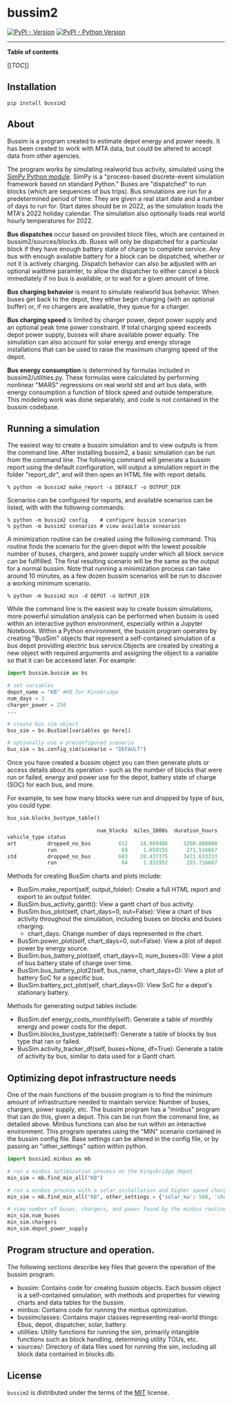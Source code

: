 # bussim2

[![PyPI - Version](https://img.shields.io/pypi/v/bussim2.svg)](https://pypi.org/project/bussim2)
[![PyPI - Python Version](https://img.shields.io/pypi/pyversions/bussim2.svg)](https://pypi.org/project/bussim2)

-----

**Table of contents**

[[_TOC_]]

## Installation

```console
pip install bussim2
```

## About

Bussim is a program created to estimate depot energy and power needs. It has been created to work with MTA data, but could be altered to accept data from other agencies. 

The program works by simulating realworld bus activity, simulated using the [SimPy Python module](https://simpy.readthedocs.io/en/latest/). SimPy is a "process-based discrete-event simulation framework based on standard Python." Buses are "dispatched" to run blocks (which are sequences of bus trips). Bus simulations are run for a predetermined period of time: They are given a real start date and a number of days to run for. Start dates should be in 2022, as the simulation loads the MTA's 2022 holiday calendar. The simulation also optionally loads real world hourly temperatures for 2022.

**Bus dispatches** occur based on provided block files, which are contained in bussim2/sources/blocks.db. Buses will only be dispatched for a particular block if they have enough battery state of charge to complete service. Any bus with enough available battery for a block can be dispatched, whether or not it is actively charging. Dispatch behavior can also be adjusted with an optional waittime paramter, to allow the dispatcher to either cancel a block immediately if no bus is available, or to wait for a given amount of time.

**Bus charging behavior** is meant to simulate realworld bus behavior. When buses get back to the depot, they either begin charging (with an optional buffer) or, if no chargers are available, they queue for a charger. 

**Bus charging speed** is limited by charger power, depot power supply and an optional peak time power constraint. If total charging speed exceeds depot power supply, busses will share available power equally. The simulation can also account for solar energy and energy storage installations that can be used to raise the maximum charging speed of the depot.

**Bus energy consumption** is determined by formulas included in bussim2/utilities.py. These formulas were calculated by performing nonlinear "MARS" regressions on real world std and art bus data, with energy consumption a function of block speed and outside temperature. This modeling work was done separately, and code is not contained in the bussim codebase.

## Running a simulation

The easiest way to create a bussim simulation and to view outputs is from the command line. After installing bussim2, a basic simulation can be run from the command line. The following command will generate a bussim report using the default configuration, will output a simulation report in the folder "report_dir", and will then open an HTML file with report details.

```console
% python -m bussim2 make_report -s DEFAULT -o OUTPUT_DIR
```

Scenarios can be configured for reports, and available scenarios can be listed, with with the following commands:

```console
% python -m bussim2 config    # configure bussim scenarios
% python -m bussim2 scenarios # view available scnearios
```

A minimization routine can be created using the following command. This routine finds the scenario for the given depot with the lowest possible number of buses, chargers, and power supply under which all block service can be fullfilled. The final resulting scenario will be the same as the output for a normal bussim. Note that running a minimization process can take around 10 minutes, as a few dozen bussim scenarios will be run to discover a working minimum scenario.

```console
% python -m bussim2 min -d DEPOT -o OUTPUT_DIR
```

While the command line is the easiest way to create bussim simulations, more powerful simulation analysis can be performed when bussim is used within an interactive python environment, especially within a Jupyter Notebook. Within a Python environment, the bussim program operates by creating "BusSim" objects that represent a self-contained simulation of a bus depot providing electric bus service.Objects are created by creating a new object with required arguments and assigning the object to a variable so that it can be accessed later. For example:

```python
import bussim.bussim as bs

# set variables
depot_name = "KB" #KB for Kinsbridge
num_days = 3
charger_power = 150
...

# create bus sim object
bus_sim = bs.BusSim([variables go here])

# optionally use a preconfigured scenario
bus_sim = bs.config_sim(scenario = "DEFAULT")

```

Once you have created a bussim object you can then generate plots or access details about its operation - such as the number of blocks that were run or failed, energy and power use for the depot, battery state of charge (SOC) for each bus, and more.

For example, to see how many blocks were run and dropped by type of bus, you could type:

```python
bus_sim.blocks_bustype_table()

                             num_blocks  miles_1000s  duration_hours
vehicle_type status                                                 
art          dropped_no_bus         612    18.089486     3260.800000
             run                     69     1.659155      271.516667
std          dropped_no_bus         603    20.437375     3471.633333
             run                     64     1.932952      293.716667
```

Methods for creating BusSim charts and plots include:
* BusSim.make_report(self, output_folder): Create a full HTML report and export to an output folder.
* BusSim.bus_activity_gantt(): View a gantt chart of bus activity.
* BusSim.bus_plot(self, chart_days=0, out=False): View a chart of bus activity throughout the simulation, including buses on blocks and buses charging.
  * chart_days: Change number of days represented in the chart.
* BusSim.power_plot(self, chart_days=0, out=False): View a plot of depot power by energy source.
* BusSim.bus_battery_plot(self, chart_days=0, num_buses=0): View a plot of bus battery state of charge over time.
* BusSim.bus_battery_plot2(self, bus_name, chart_days=0): View a plot of battery SoC for a specific bus.
* BusSim.battery_pct_plot(self, chart_days=0): View SoC for a depot's stationary battery.

Methods for generating output tables include:
* BusSim.def energy_costs_monthly(self): Generate a table of monthly energy and power costs for the depot.
* BusSim.blocks_bustype_table(self): Generate a table of blocks by bus type that ran or failed.
* BusSim.activity_tracker_df(self, buses=None, df=True): Generate a table of activity by bus, similar to data used for a Gantt chart.

## Optimizing depot infrastructure needs

One of the main functions of the bussim program is to find the minimum amount of infrastructure needed to maintain service: Number of buses, chargers, power supply, etc. The bussim program has a "minbus" program that can do this, given a depot. This can be run from the command line, as detailed above. Minbus functions can also be run within an interactive environment. This program operates using the "MIN" scenario contained in the bussim config file. Base settings can be altered in the config file, or by passing an "other_settings" option within python.


```python
import bussim2.minbus as mb

# run a minbus optimization process on the Kingsbridge depot.
min_sim = mb.find_min_all("KB")

# run a minbus process with a solar installation and higher speed chargers.
min_sim = mb.find_min_all("KB", other_settings = {'solar_kw': 500, 'charger_power':300})

# view number of buses, chargers, and power found by the minbus routine:
min_sim.num_buses
min_sim.chargers
min_sim.depot_power_supply
```


## Program structure and operation.

The following sections describe key files that govern the operation of the bussim program.

* bussim: Contains code for creating bussim objects. Each bussim object is a self-contained simulation, with methods and properties for viewing charts and data tables for the bussim.
* minbus: Contains code for running the minbus optimization.
* bussimclasses: Contains major classes representing real-world things: Ebus, depot, dispatcher, solar, battery.
* utilities: Utility functions for running the sim, primarily intangible functions such as block handling, determining utility TOUs, etc.
* sources/: Directory of data files used for running the sim, including all block data contained in blocks.db.

## License

`bussim2` is distributed under the terms of the [MIT](https://spdx.org/licenses/MIT.html) license.
